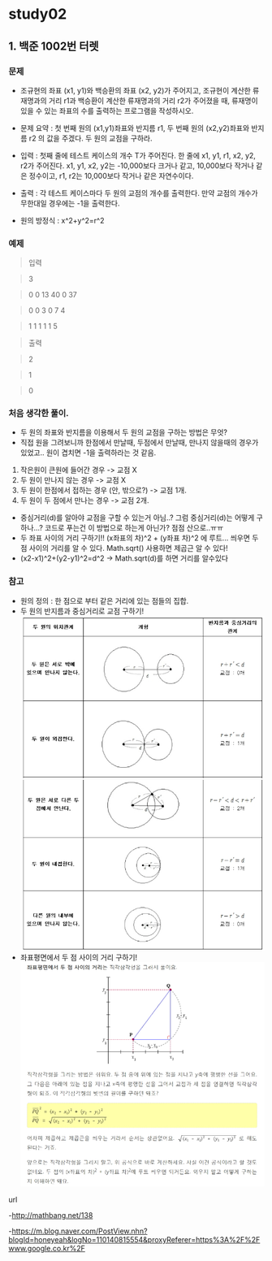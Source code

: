 # study02

## 1. 백준 1002번 터렛

### 문제
* 조규현의 좌표 (x1, y1)와 백승환의 좌표 (x2, y2)가 주어지고, 조규현이 계산한 류재명과의 거리 r1과 백승환이 계산한 류재명과의 거리 r2가 주어졌을 때, 류재명이 있을 수 있는 좌표의 수를 출력하는 프로그램을 작성하시오.

* 문제 요약 : 첫 번째 원의 (x1,y1)좌표와 반지름 r1, 두 번째 원의 (x2,y2)좌표와 반지름 r2 의 값을 주겠다. 두 원의 교점을 구하라. 
* 입력 : 첫째 줄에 테스트 케이스의 개수 T가 주어진다. 한 줄에 x1, y1, r1, x2, y2, r2가 주어진다.
  x1, y1, x2, y2는 -10,000보다 크거나 같고, 10,000보다 작거나 같은 정수이고, r1, r2는 10,000보다 작거나 같은 자연수이다.
* 출력 : 각 테스트 케이스마다 두 원의 교점의 개수를 출력한다. 만약 교점의 개수가 무한대일 경우에는 -1을 출력한다.
* 원의 방정식 : x^2+y^2=r^2

### 예제
> 입력

> 3

> 0 0 13 40 0 37

> 0 0 3 0 7 4

> 1 1 1 1 1 5


>출력

> 2

> 1

> 0

### 처음 생각한 풀이.
* 두 원의 좌표와 반지름을 이용해서 두 원의 교점을 구하는 방법은 무엇?
* 직접 원을 그려보니까 한점에서 만날때, 두점에서 만날때, 만나지 않을때의 경우가 있었고..  원이 겹치면 -1을 출력하라는 것 같음. 
1. 작은원이 큰원에 들어간 경우 -> 교점 X
2. 두 원이 만나지 않는 경우 -> 교점 X
3. 두 원이 한점에서 접하는 경우 (안, 밖으로?) -> 교점 1개.
4. 두 원이 두 점에서 만나는 경우 -> 교점 2개.

* 중심거리(d)를 알아야 교점을 구할 수 있는거 아님..? 그럼 중심거리(d)는 어떻게 구하나...? 코드로 푸는건 이 방법으로 하는게 아닌가? 점점 산으로..ㅠㅠ
* 두 좌표 사이의 거리 구하기!! (x좌표의 차)^2 + (y좌표 차)^2 에 루트... 씌우면 두 점 사이의 거리를 알 수 있다. Math.sqrt() 사용하면 제곱근 알 수 있다!
* (x2-x1)^2+(y2-y1)^2=d^2  ->  Math.sqrt(d)를 하면 거리를 알수있다





### 참고
* 원의 정의 : 한 점으로 부터 같은 거리에 있는 점들의 집합.
* 두 원의 반지름과 중심거리로 교점 구하기! 
![img1](/study01/img/두원의중심거리1.jpg)
![img2](/study01/img/두원의중심거리2.jpg)
* 좌표평면에서 두 점 사이의 거리 구하기!
![img2](/study01/img/두점사이거리.jpg)


url 

-http://mathbang.net/138

-https://m.blog.naver.com/PostView.nhn?blogId=honeyeah&logNo=110140815554&proxyReferer=https%3A%2F%2Fwww.google.co.kr%2F
